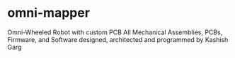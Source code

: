 # omni-mapper

Omni-Wheeled Robot with custom PCB
All Mechanical Assemblies, PCBs, Firmware, and Software designed, architected and programmed by Kashish Garg
